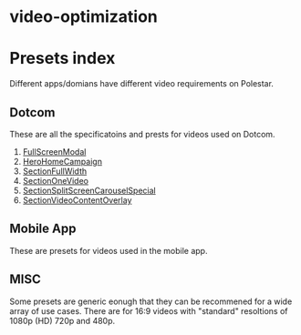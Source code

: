 # video-optimization

# Presets index
Different apps/domians have different video requirements on Polestar. 
## Dotcom 

These are all the specificatoins and prests for videos used on Dotcom.

1. [FullScreenModal](/docs/domains/dotcom/sections/FullScreenModal/README.md)
2. [HeroHomeCampaign](/docs/domains/dotcom/sections/HeroHomeCampaign/README.md)
3. [SectionFullWidth](/docs/domains/dotcom/sections/SectionFullWidth/README.md)
4. [SectionOneVideo](/docs/domains/dotcom/sections/SectionOneVideo/README.md)
5. [SectionSplitScreenCarouselSpecial](/docs/domains/dotcom/sections/SectionSplitScreenCarouselSpecial/README.md)
6. [SectionVideoContentOverlay](/docs/domains/dotcom/sections/SectionVideoContentOverlay/README.md)

## Mobile App

These are presets for videos used in the mobile app.

## MISC

Some presets are generic eonugh that they can be recommened for a wide array of use cases. There are for 16:9 videos with "standard" resoltions of 1080p (HD) 720p and 480p.

